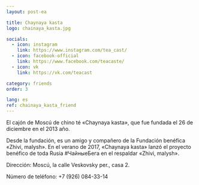 ```yaml
---
layout: post-ea

title: Chaynaya kasta
logo: chainaya_kasta.jpg

socials:
  - icon: instagram
    link: https://www.instagram.com/tea_cast/
  - icon: facebook-official
    link: https://www.facebook.com/teacaste/
  - icon: vk
    link: https://vk.com/teacast

category: friends
order: 3

lang: es
ref: chainaya_kasta_friend
---
```


El cajón de Moscú de chino té «Chaynaya kasta», que fue fundada el 26 de diciembre en el 2013 año.

Desde la fundación, es un amigo y compañero de la Fundación benéfica 
«Zhivi, malysh». En el verano de 2017, «Chaynaya kasta» lanzó el proyecto benéfico de toda Rusia #ЧайныеБега
en el respaldar «Zhivi, malysh».

Dirección: Moscú, la calle Veskovsky per., casa 2. 

Número de teléfono: +7 (926) 084-33-14


